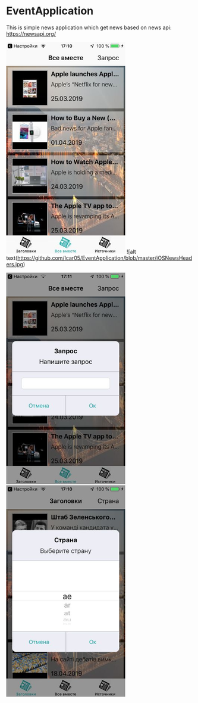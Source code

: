 # EventApplication

This is simple news application which get news based on news api: https://newsapi.org/

![alt text](https://github.com/Icar05/EventApplication/blob/master/iOSNewsEverything.jpg)   ![alt text(https://github.com/Icar05/EventApplication/blob/master/iOSNewsHeaders.jpg)

![alt text](https://github.com/Icar05/EventApplication/blob/master/iOSNewsQuery.jpg) ![alt text](https://github.com/Icar05/EventApplication/blob/master/iOSNewsSelect.jpg) 

